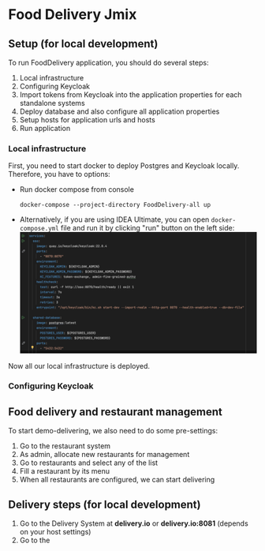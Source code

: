 # Food Delivery Jmix



## Setup (for local development)

To run FoodDelivery application, you should do several steps:
1. Local infrastructure
2. Configuring Keycloak
3. Import tokens from Keycloak into the application properties for each standalone systems
4. Deploy database and also configure all application properties
5. Setup hosts for application urls and hosts
6. Run application

### Local infrastructure
First, you need to start docker to deploy Postgres and Keycloak locally. Therefore, you have to options:
* Run docker compose from console
    ```shell
    docker-compose --project-directory FoodDelivery-all up
    ```
* Alternatively, if you are using IDEA Ultimate, you can open `docker-compose.yml` file and run it by clicking "run" button on the left side:
![docker-compose-deploy.png](docker-compose-deploy.png)

Now all our local infrastructure is deployed.

### Configuring Keycloak

## Food delivery and restaurant management

To start demo-delivering, we also need to do some pre-settings:
1. Go to the restaurant system
2. As admin, allocate new restaurants for management
3. Go to restaurants and select any of the list
4. Fill a restaurant by its menu
5. When all restaurants are configured, we can start delivering


## Delivery steps (for local development)
1. Go to the Delivery System at **delivery.io** or **delivery.io:8081** (depends on your host settings)
2. Go to the 